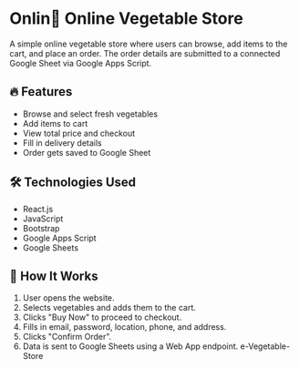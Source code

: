 # Onlin🥦 Online Vegetable Store

A simple online vegetable store where users can browse, add items to the cart, and place an order. The order details are submitted to a connected Google Sheet via Google Apps Script.

## 🔥 Features
- Browse and select fresh vegetables
- Add items to cart
- View total price and checkout
- Fill in delivery details
- Order gets saved to Google Sheet

## 🛠️ Technologies Used
- React.js
- JavaScript
- Bootstrap
- Google Apps Script
- Google Sheets

## 🚀 How It Works
1. User opens the website.
2. Selects vegetables and adds them to the cart.
3. Clicks "Buy Now" to proceed to checkout.
4. Fills in email, password, location, phone, and address.
5. Clicks "Confirm Order".
6. Data is sent to Google Sheets using a Web App endpoint.
e-Vegetable-Store
